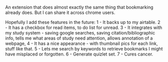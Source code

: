 An extension that does almost exactly the same thing that bookmarking already does. But I can share it across chrome users.

Hopefully I add these features in the future:
1 - It backs up to my airtable.
2 - It has a checkbox for read items, to do list for unread.
3 - It integrates with my study system - saving google searches, saving citation/bibliographic info, tells me what areas of study need attention, allows annotation of a webpage, 
4 - It has a nice appearance - with thumbnail pics for each link, stuff like that.
5 - Lets me search by keywords to retrieve bookmarks I might have misplaced or forgotten.
6 - Generate quizlet set.
7 - Cures cancer.